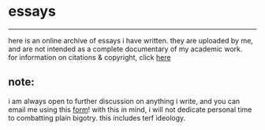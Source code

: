 # essays

* * *

here is an online archive of essays i have written. they are uploaded by me, and are not intended as a complete documentary of my academic work.  
for information on citations & copyright, click [here](./copyright.html)














## note:
i am always open to further discussion on anything i write, and you can email me using this [form]()! with this in mind, i will not dedicate personal time to combatting plain bigotry. this includes terf ideology.